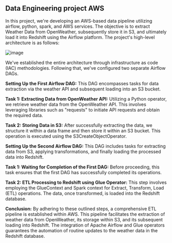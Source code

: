 
## Data Engineering project AWS

In this project, we're developing an AWS-based data pipeline utilizing airflow, python, spark, and AWS services. The objective is to extract Weather Data from OpenWeather, subsequently store it in S3, and ultimately load it into Redshift using the Airflow platform. The project's high-level architecture is as follows:

![image](https://github.com/raguram147/Airflow-aws-dags/assets/41324316/1cb2dcd3-6508-407c-b979-3ff2fe098934)


We've established the entire architecture through infrastructure as code (IAC) methodologies. Following that, we've configured two separate Airflow DAGs.

**Setting Up the First Airflow DAG:**
This DAG encompasses tasks for data extraction via the weather API and subsequent loading into an S3 bucket.

**Task 1: Extracting Data from OpenWeather API:** Utilizing a Python operator, we retrieve weather data from the OpenWeather API. This involves leveraging libraries such as "requests" to initiate API requests and obtain the required data.

**Task 2: Storing Data in S3:** After successfully extracting the data, we structure it within a data frame and then store it within an S3 bucket. This operation is executed using the S3CreateObjectOperator.

**Setting Up the Second Airflow DAG:**
This DAG includes tasks for extracting data from S3, applying transformations, and finally loading the processed data into Redshift.

**Task 1: Waiting for Completion of the First DAG:** Before proceeding, this task ensures that the first DAG has successfully completed its operations.

**Task 2: ETL Processing to Redshift using Glue Operator:** This step involves employing the GlueContext and Spark context for Extract, Transform, Load (ETL) operations. The data, once transformed, is loaded into the Redshift database.

**Conclusion:**
By adhering to these outlined steps, a comprehensive ETL pipeline is established within AWS. This pipeline facilitates the extraction of weather data from OpenWeather, its storage within S3, and its subsequent loading into Redshift. The integration of Apache Airflow and Glue operators guarantees the automation of routine updates to the weather data in the Redshift database.

